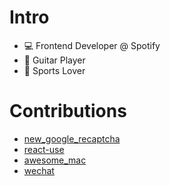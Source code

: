 # Intro
* 💻 Frontend Developer @ Spotify
* 🎸 Guitar Player
* 🏃 Sports Lover

# Contributions
* [new_google_recaptcha](https://github.com/igorkasyanchuk/new_google_recaptcha/pull/20)
* [react-use](https://github.com/streamich/react-use/pull/2211)
* [awesome_mac](https://github.com/jaywcjlove/awesome-mac/pull/524)
* [wechat](https://github.com/Eric-Guo/wechat/pull/225)

